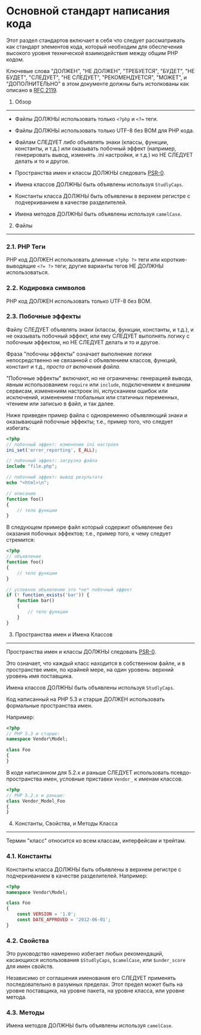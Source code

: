 Основной стандарт написания кода
================================

Этот раздел стандартов включает в себя что следует рассматривать как стандарт
элементов кода, который необходим для обеспечения высокого уровня технической
взаимодействия между общим PHP кодом.

Ключевые слова "ДОЛЖЕН", "НЕ ДОЛЖЕН", "ТРЕБУЕТСЯ", "БУДЕТ", "НЕ БУДЕТ", "СЛЕДУЕТ",
"НЕ СЛЕДУЕТ", "РЕКОМЕНДУЕТСЯ", "МОЖЕТ", и "ДОПОЛНИТЕЛЬНО" в этом документе должны
быть истолкованы как описано в [RFC 2119][].

[RFC 2119]: http://www.ietf.org/rfc/rfc2119.txt
[PSR-0]: https://github.com/php-fig/fig-standards/blob/master/accepted/PSR-0.md


1. Обзор
--------

- Файлы ДОЛЖНЫ использовать только `<?php` и `<?=` теги.

- Файлы ДОЛЖНЫ использовать только UTF-8 без BOM для PHP кода.

- Файлам СЛЕДУЕТ *либо* объявлять знаки (классы, функции, константы, и т.д.)
  *или* оказывать побочный эффект (например, генерировать вывод, изменять .ini
  настройки, и т.д.) но НЕ СЛЕДУЕТ делать и то и другое.

- Пространства имен и классы ДОЛЖНЫ следовать [PSR-0][].

- Имена классов ДОЛЖНЫ быть объявлены используя `StudlyCaps`.

- Константы класса ДОЛЖНЫ быть объявлены в верхнем регистре с подчеркиванием 
  в качестве разделителей.

- Имена методов ДОЛЖНЫ быть объявлены используя `camelCase`.


2. Файлы
--------

### 2.1. PHP Теги

PHP код ДОЛЖЕН использовать длинные `<?php ?>` теги или короткие-выводящие 
`<?= ?>` теги; другие варианты тегов НЕ ДОЛЖНЫ использоваться.

### 2.2. Кодировка символов

PHP код ДОЛЖЕН использовать только UTF-8 без BOM.

### 2.3. Побочные эффекты

Файлу СЛЕДУЕТ объявлять знаки (классы, функции, константы, и т.д.),
и не оказывать побочный эффект, или ему СЛЕДУЕТ выполнять логику с побочным 
эффектом, но НЕ СЛЕДУЕТ делать и то и другое.

Фраза "побочны эффекты" означает выполнение логики непосредственно не связанной с
объявлением классов, функций, констант и т.д., *просто от включения
файла*.

"Побочные эффекты" включают, но не ограничены: генерацией вывода, явным 
использованием `require` или `include`, подключением к внешним сервисам, 
изменениям настроек ini, испусканием ошибок или исключений, изменением глобальных 
или статичных переменных, чтением или записью в файл, и так далее.

Ниже приведен пример файла с одновременно объявляющий знаки и оказывающий 
побочные эффекты; т.е., пример того, что следует избегать:

```php
<?php
// побочный эффект: изменение ini настроек
ini_set('error_reporting', E_ALL);

// побочный эффект: загрузка файла
include "file.php";

// побочный эффект: вывод результата
echo "<html>\n";

// описание
function foo()
{
    // тело функции
}
```

В следующем примере файл который содержит объявление без оказания побочных 
эффектов; т.е., пример того, к чему следует стремится:

```php
<?php
// объявление
function foo()
{
    // тело функции
}

// условное объявление это *не* побочный эффект
if (! function_exists('bar')) {
    function bar()
    {
        // тело функции
    }
}
```


3. Пространства имен и Имена Классов
------------------------------------

Пространства имен и классы ДОЛЖНЫ следовать [PSR-0][].

Это означает, что каждый класс находится в собственном файле, и в пространстве 
имен, по крайней мере, на один уровень: верхний уровень имя поставщика.

Имена классов ДОЛЖНЫ быть объявлены используя `StudlyCaps`.

Код написанный на PHP 5.3 и старше ДОЛЖЕН использовать формальные пространства 
имен.

Например:

```php
<?php
// PHP 5.3 и старше:
namespace Vendor\Model;

class Foo
{
}
```

В коде написанном для 5.2.x и раньше СЛЕДУЕТ использовать псевдо-пространства 
имен, условные приставки `Vendor_` к именам классов.

```php
<?php
// PHP 5.2.x и раньше:
class Vendor_Model_Foo
{
}
```

4. Константы, Свойства, и Методы Класса
---------------------------------------

Термин "класс" относится ко всем классам, интерфейсам и трейтам.

### 4.1. Константы

Константы класса ДОЛЖНЫ быть объявлены в верхнем регистре с подчеркиванием в 
качестве разделителей.
Например:

```php
<?php
namespace Vendor\Model;

class Foo
{
    const VERSION = '1.0';
    const DATE_APPROVED = '2012-06-01';
}
```

### 4.2. Свойства

Это руководство намеренно избегает любых рекомендаций, касающихся использования
`$StudlyCaps`, `$camelCase`, или `$under_score` для имен свойств.

Независимо от соглашения именования его СЛЕДУЕТ применять последовательно в 
разумных пределах. Этот предел может быть на уровне поставщика, на уровне 
пакета, на уровне класса, или уровне метода.

### 4.3. Методы

Имена методов ДОЛЖНЫ быть объявлены используя `camelCase`.

